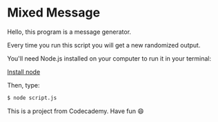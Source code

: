 # Mixed Message

Hello, this program is a message generator.

Every time you run this script you will get a new randomized output.

You'll need Node.js installed on your computer to run it in your terminal:

[Install node](https://nodejs.org/en/download/package-manager/)

Then, type:

```sh
$ node script.js
```

This is a project from Codecademy.
Have fun :smile:
